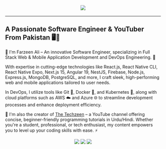 <h1 align="center">
    <img src="https://readme-typing-svg.herokuapp.com/?font=Righteous&color=7e15f7&random=falsesize=35&center=true&vCenter=true&width=500&height=70&duration=2000&lines=Hi+There!+👋;+I'm+Mayur+Gadge+👨🏻‍💻;" />
</h1>

---

## A Passionate Software Engineer & YouTuber From Pakistan 🖥️🎥

🌱 I'm Farzeen Ali – An innovative Software Engineer, specializing in Full Stack Web & Mobile Application Development and DevOps Engineering. 🚀

With expertise in cutting-edge technologies like React.js, React Native CLI, React Native Expo, Next.js 15, Angular 19, NestJS, Firebase, Node.js, Express.js, MongoDB, PostgreSQL, and more, I craft sleek, high-performing web and mobile applications tailored to user needs.

In DevOps, I utilize tools like Git 🐙, Docker 🐳, and Kubernetes 🧠, along with cloud platforms such as AWS ☁️ and Azure 🌐 to streamline development processes and enhance deployment efficiency.

👥 I'm also the creator of [The Techzeen](https://www.youtube.com/@TheTechzeen) – a YouTube channel offering concise, beginner-friendly programming tutorials in Urdu/Hindi. Whether you're a student, professional, or tech enthusiast, my content empowers you to level up your coding skills with ease. ⚡

<p align="center">
  <a href="mailto:youremail@example.com"><img src="https://img.shields.io/badge/Gmail-%237D2C89?style=for-the-badge&logo=gmail&logoColor=white" /></a>
  <a href="https://www.youtube.com/@TheTechzeen" target="_blank"><img src="https://img.shields.io/badge/YouTube-FF0000?style=for-the-badge&logo=youtube&logoColor=white" /></a>
  <a href="https://www.linkedin.com/in/mayurg74/" target="_blank"><img src="https://img.shields.io/badge/LinkedIn-0077B5?style=for-the-badge&logo=linkedin&logoColor=white" /></a>
</p>
